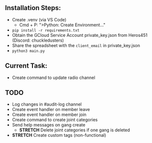 ## Installation Steps:
- Create .venv (via VS Code)
    - Cmd + P: ">Python: Create Environment..."
- `pip install -r requirements.txt`
- Obtain the GCloud Service Account private_key.json from Heros451 (Discord: chuckledusters)
- Share the spreadsheet with the `client_email` in private_key.json
- `python3 main.py`

## Current Task:
- Create command to update radio channel

## TODO
- Log changes in #audit-log channel
- Create event handler on member leave
- Create event handler on member join
- Create command to create joint categories
- Send help messages on gang create
  - **STRETCH** Delete joint categories if one gang is deleted
- **STRETCH** Create custom tags (non-functional)
